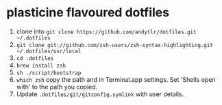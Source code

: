 # plasticine flavoured dotfiles

1. clone into `git clone https://github.com/andytlr/dotfiles.git ~/.dotfiles`
2. `git clone git://github.com/zsh-users/zsh-syntax-highlighting.git ~/.dotfiles/usr/local`
3. `cd .dotfiles`
4. `brew install zsh`
5. `sh ./script/bootstrap`
6. `which zsh` copy the path and in Terminal.app settings. Set 'Shells open with' to the path you copied.
7. Update `.dotfiles/git/gitconfig.symlink` with user details.
